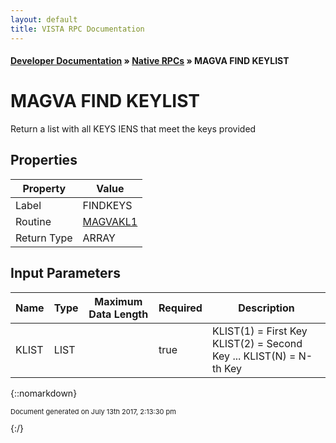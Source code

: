 ```yaml
---
layout: default
title: VISTA RPC Documentation
---
```


#### [Developer Documentation](../index) &#187; [Native RPCs](TableOfContents) &#187; MAGVA FIND KEYLIST<br/>
# MAGVA FIND KEYLIST

Return a list with all KEYS IENS that meet the keys provided

## Properties

Property | Value
--- | ---
Label | FINDKEYS
Routine | [MAGVAKL1](http://code.osehra.org/dox/Routine_MAGVAKL1_source.html)
Return Type | ARRAY


## Input Parameters

Name | Type | Maximum Data Length | Required | Description
--- | --- | --- | --- | ---
KLIST | LIST |  | true | KLIST(1) &#x3D; First Key KLIST(2) &#x3D; Second Key ... KLIST(N) &#x3D; N-th Key



{::nomarkdown} <br/><p style="font-size: 11px">Document generated on July 13th 2017, 2:13:30 pm</p>{:/}